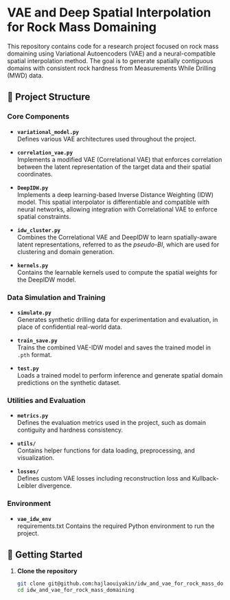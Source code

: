# VAE and Deep Spatial Interpolation for Rock Mass Domaining

This repository contains code for a research project focused on rock mass domaining using Variational Autoencoders (VAE) and a neural-compatible spatial interpolation method. The goal is to generate spatially contiguous domains with consistent rock hardness from Measurements While Drilling (MWD) data.

## 📁 Project Structure

### Core Components

- **`variational_model.py`**  
  Defines various VAE architectures used throughout the project.

- **`correlation_vae.py`**  
  Implements a modified VAE (Correlational VAE) that enforces correlation between the latent representation of the target data and their spatial coordinates.

- **`DeepIDW.py`**  
  Implements a deep learning-based Inverse Distance Weighting (IDW) model. This spatial interpolator is differentiable and compatible with neural networks, allowing integration with Correlational VAE to enforce spatial constraints.

- **`idw_cluster.py`**  
  Combines the Correlational VAE and DeepIDW to learn spatially-aware latent representations, referred to as the *pseudo-BI*, which are used for clustering and domain generation.

- **`kernels.py`**  
  Contains the learnable kernels used to compute the spatial weights for the DeepIDW model.

### Data Simulation and Training

- **`simulate.py`**  
  Generates synthetic drilling data for experimentation and evaluation, in place of confidential real-world data.

- **`train_save.py`**  
  Trains the combined VAE-IDW model and saves the trained model in `.pth` format.

- **`test.py`**  
  Loads a trained model to perform inference and generate spatial domain predictions on the synthetic dataset.

### Utilities and Evaluation

- **`metrics.py`**  
  Defines the evaluation metrics used in the project, such as domain contiguity and hardness consistency.

- **`utils/`**  
  Contains helper functions for data loading, preprocessing, and visualization.

- **`losses/`**  
  Defines custom VAE losses including reconstruction loss and Kullback-Leibler divergence.

### Environment

- **`vae_idw_env`**  
  requirements.txt Contains the required Python environment to run the project.

## 🚀 Getting Started

1. **Clone the repository**
   ```bash
   git clone git@github.com:hajlaouiyakin/idw_and_vae_for_rock_mass_domaining.git
   cd idw_and_vae_for_rock_mass_domaining
